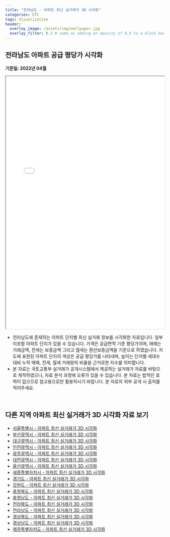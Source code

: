 ```yaml
---
title: "전라남도 - 아파트 최신 실거래가 3D 시각화"
categories: ETC
tags: Visualization
header:
  overlay_image: /assets/img/wallpaper.jpg
  overlay_filter: 0.2 # same as adding an opacity of 0.5 to a black background
---
```


## 전라남도 아파트 공급 평당가 시각화

**기준일: 2022년 04월**  

<iframe
  src="/assets/html/apartment/전라남도.html"
  style="width:100%; height:800px;"
></iframe>


- 전라남도에 존재하는 아파트 단지별 최신 실거래 정보를 시각화한 자료입니다. 일부 미포함 아파트 단지가 있을 수 있습니다. 가격은 공급면적 기준 평당가이며, 매매는 거래금액, 전세는 보증금액 그리고 월세는 환산보증금액을 기준으로 하였습니다. 지도에 표현된 아파트 단지의 색상은 공급 평당가를 나타내며, 높이는 단지별 세대수 대비 누적 매매, 전세, 월세 거래량의 비율을 근거로한 지수를 의미합니다.
- 본 자료는 국토교통부 실거래가 공개시스템에서 제공하는 실거래가 자료를 바탕으로 제작하였으나, 자료 분석 과정에 오류가 있을 수 있습니다. 본 자료는 법적인 효력이 없으므로 참고용으로만 활용하시기 바랍니다. 본 자료의 외부 공개 시 출처를 적어주세요.

<br>

## 다른 지역 아파트 최신 실거래가 3D 시각화 자료 보기

- [서울특별시 - 아파트 최신 실거래가 3D 시각화](https://wooiljeong.github.io/etc/seoul-apartment-3d/)
- [부산광역시 - 아파트 최신 실거래가 3D 시각화](https://wooiljeong.github.io/etc/busan-apartment-3d/)
- [대구광역시 - 아파트 최신 실거래가 3D 시각화](https://wooiljeong.github.io/etc/daegu-apartment-3d/)
- [인천광역시 - 아파트 최신 실거래가 3D 시각화](https://wooiljeong.github.io/etc/incheon-apartment-3d/)
- [광주광역시 - 아파트 최신 실거래가 3D 시각화](https://wooiljeong.github.io/etc/gwangju-apartment-3d/)
- [대전광역시 - 아파트 최신 실거래가 3D 시각화](https://wooiljeong.github.io/etc/daejeon-apartment-3d/)
- [울산광역시 - 아파트 최신 실거래가 3D 시각화](https://wooiljeong.github.io/etc/ulsan-apartment-3d/)
- [세종특별자치시 - 아파트 최신 실거래가 3D 시각화](https://wooiljeong.github.io/etc/sejong-apartment-3d/)
- [경기도 - 아파트 최신 실거래가 3D 시각화](https://wooiljeong.github.io/etc/gyeonggi-apartment-3d/)
- [강원도 - 아파트 최신 실거래가 3D 시각화](https://wooiljeong.github.io/etc/gangwon-apartment-3d/)
- [충청북도 - 아파트 최신 실거래가 3D 시각화](https://wooiljeong.github.io/etc/chungbuk-apartment-3d/)
- [충청남도 - 아파트 최신 실거래가 3D 시각화](https://wooiljeong.github.io/etc/chungnam-apartment-3d/)
- [전라북도 - 아파트 최신 실거래가 3D 시각화](https://wooiljeong.github.io/etc/jeonbuk-apartment-3d/)
- [전라남도 - 아파트 최신 실거래가 3D 시각화](https://wooiljeong.github.io/etc/jeonnam-apartment-3d/)
- [경상북도 - 아파트 최신 실거래가 3D 시각화](https://wooiljeong.github.io/etc/gyeongbuk-apartment-3d/)
- [경상남도 - 아파트 최신 실거래가 3D 시각화](https://wooiljeong.github.io/etc/gyeongnam-apartment-3d/)
- [제주특별자치도 - 아파트 최신 실거래가 3D 시각화](https://wooiljeong.github.io/etc/jeju-apartment-3d/)

<br>

